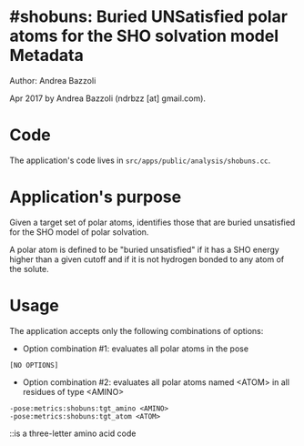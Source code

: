 #shobuns: Buried UNSatisfied polar atoms for the SHO solvation model
Metadata
========

Author: Andrea Bazzoli

Apr 2017 by Andrea Bazzoli (ndrbzz [at] gmail.com).

Code
====

The application's code lives in `src/apps/public/analysis/shobuns.cc`.

Application's purpose
===================

Given a target set of polar atoms, identifies those that are buried unsatisfied for the SHO model of polar solvation.

A polar atom is defined to be "buried unsatisfied" if it has a SHO energy higher than a given cutoff and if it is not hydrogen bonded to any atom of the solute. 

Usage
=====

The application accepts only the following combinations of options:

* Option combination #1: evaluates all polar atoms in the pose
````
[NO OPTIONS]
````
* Option combination #2: evaluates all polar atoms named \<ATOM\> in all residues of type \<AMINO\>
````
-pose:metrics:shobuns:tgt_amino <AMINO>
-pose:metrics:shobuns:tgt_atom <ATOM>
````
::is a three-letter amino acid code